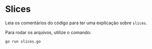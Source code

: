 # Slices

Leia os comentários do código para ter uma explicação sobre `slices`.

Para rodar os arquivos, utilize o comando:

`go run slices.go`
